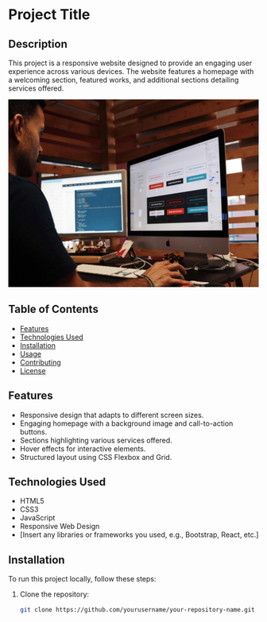 # Project Title

## Description

This project is a responsive website designed to provide an engaging user experience across various devices. The website features a homepage with a welcoming section, featured works, and additional sections detailing services offered.

![Website Screenshot](./images/eee.jpeg)  <!-- Update the image path and name accordingly -->

## Table of Contents

- [Features](#features)
- [Technologies Used](#technologies-used)
- [Installation](#installation)
- [Usage](#usage)
- [Contributing](#contributing)
- [License](#license)

## Features

- Responsive design that adapts to different screen sizes.
- Engaging homepage with a background image and call-to-action buttons.
- Sections highlighting various services offered.
- Hover effects for interactive elements.
- Structured layout using CSS Flexbox and Grid.

## Technologies Used

- HTML5
- CSS3
- JavaScript
- Responsive Web Design
- [Insert any libraries or frameworks you used, e.g., Bootstrap, React, etc.]

## Installation

To run this project locally, follow these steps:

1. Clone the repository:
   ```bash
   git clone https://github.com/yourusername/your-repository-name.git
